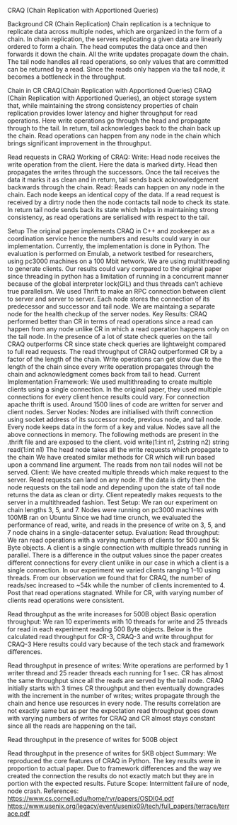 CRAQ (Chain Replication with Apportioned Queries)

Background
CR (Chain Replication)
Chain replication is a technique to replicate data across multiple nodes, which are organized in the form of a chain. In chain replication, the servers replicating a given data are linearly ordered to form a chain. The head computes the data once and then forwards it down the chain.
All the write updates propagate down the chain. The tail node handles all read operations, so only values that are committed can be returned by a read.
Since the reads only happen via the tail node, it becomes a bottleneck in the throughput.

Chain in CR
CRAQ(Chain Replication with Apportioned Queries)
CRAQ (Chain Replication with Apportioned Queries), an object storage system that, while maintaining the strong consistency properties of chain replication provides lower latency and higher throughput for read operations.
Here write operations go through the head and propagate through to the tail. In return, tail acknowledges back to the chain back up the chain.
Read operations can happen from any node in the chain which brings significant improvement in the throughput.

Read requests in CRAQ
Working of CRAQ:
Write: Head node receives the write operation from the client. Here the data is marked dirty. Head then propagates the writes through the successors. Once the tail receives the data it marks it as clean and in return, tail sends back acknowledgement backwards through the chain.
Read: Reads can happen on any node in the chain. Each node keeps an identical copy of the data. If a read request is received by a dirtry node then the node contacts tail node to check its state. In return tail node sends back its state which helps in maintaining strong consistency, as read operations are serialised with respect to the tail.

Setup
The original paper implements CRAQ in C++ and zookeeper as a coordination service hence the numbers and results could vary in our implementation.
Currently, the implementation is done in Python. The evaluation is performed on Emulab, a network testbed for researchers, using pc3000 machines on a 100 Mbit network. We are using multithreading to generate clients. Our results could vary compared to the original paper since threading in python has a limitation of running in a concurrent manner because of the global interpreter lock(GIL) and thus threads can’t achieve true parallelism.
We used Thrift to make an RPC connection between client to server and server to server. Each node stores the connection of its predecessor and successor and tail node. We are maintaing a separate node for the health checkup of the server nodes.
Key Results:
CRAQ performed better than CR in terms of read operations since a read can happen from any node unlike CR in which a read operation happens only on the tail node.
In the presence of a lot of state check queries on the tail CRAQ outperforms CR since state check queries are lightweight compared to full read requests.
The read throughput of CRAQ outperformed CR by a factor of the length of the chain. Write operations can get slow due to the length of the chain since every write operation propagates through the chain and acknowledgment comes back from tail to head.
Current Implementation
Framework: We used multithreading to create multiple clients using a single connection. In the original paper, they used multiple connections for every client hence results could vary. For connection apache thrift is used. Around 1500 lines of code are written for server and client nodes.
Server Nodes: Nodes are initialised with thrift connection using socket address of its successor node, previous node, and tail node. Every node keeps data in the form of a key and value. Nodes save all the above connections in memory. The following methods are present in the .thrift file and are exposed to the client.
void write(1:int n1, 2:string n2)
string read(1:int n1)
The head node takes all the write requests which propagate to the chain
We have created similar methods for CR which will run based upon a command line argument. The reads from non tail nodes will not be served.
Client: We have created multiple threads which make request to the server. Read requests can land on any node.
If the data is dirty then the node requests on the tail node and depending upon the state of tail node returns the data as clean or dirty. Client repeatedly makes requests to the server in a multithreaded fashion.
Test Setup:
We ran our experiment on chain lengths 3, 5, and 7. Nodes were running on pc3000 machines with 100MB ran on Ubuntu
Since we had time crunch, we evaluated the performance of read, write, and reads in the presence of write on 3, 5, and 7 node chains in a single-datacenter setup.
Evaluation:
Read throughput: We ran read operations with a varying numbers of clients for 500 and 5k Byte objects. A client is a single connection with multiple threads running in parallel. There is a difference in the output values since the paper creates different connections for every client unlike in our case in which a client is a single connection. In our experiment we varied clients ranging 1–10 using threads. From our observation we found that for CRAQ, the number of reads/sec increased to ~54k while the number of clients incremented to 4. Post that read operations stagnated. While for CR, with varying number of clients read operations were consistent.

Read throughput as the write increases for 500B object
Basic operation throughput: We ran 10 experiments with 10 threads for write and 25 threads for read in each experiment reading 500 Byte objects. Below is the calculated read throughput for CR-3, CRAQ-3 and write throughput for CRAQ-3 Here results could vary because of the tech stack and framework differences.

Read throughput in presence of writes: Write operations are performed by 1 writer thread and 25 reader threads each running for 1 sec. CR has almost the same throughput since all the reads are served by the tail node. CRAQ initially starts with 3 times CR throughput and then eventually downgrades with the increment in the number of writes; writes propagate through the chain and hence use resources in every node. The results correlation are not exactly same but as per the expectation read throughput goes down with varying numbers of writes for CRAQ and CR almost stays constant since all the reads are happening on the tail.

Read throughput in the presence of writes for 500B object

Read throughput in the presence of writes for 5KB object
Summary:
We reproduced the core features of CRAQ in Python. The key results were in proportion to actual paper. Due to framework differences and the way we created the connection the results do not exactly match but they are in portion with the expected results.
Future Scope: Intermittent failure of node, node crash.
References:
https://www.cs.cornell.edu/home/rvr/papers/OSDI04.pdf
https://www.usenix.org/legacy/event/usenix09/tech/full_papers/terrace/terrace.pdf
